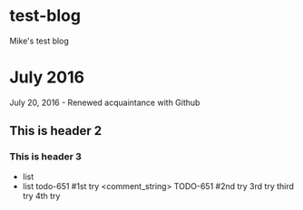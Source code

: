 # test-blog
Mike's test blog
# July 2016
July 20, 2016 - Renewed acquaintance with Github
## This is header 2
### This is header 3
* list
* list
todo-651
<ignored text><TODO-651><ignored text> #1st try <comment_string>
TODO-651 #2nd try
3rd try
third try
4th try
